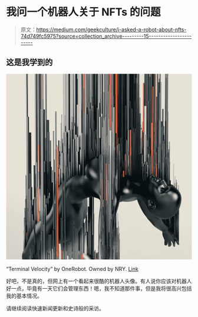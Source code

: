 # 我问一个机器人关于 NFTs 的问题

> 原文：<https://medium.com/geekculture/i-asked-a-robot-about-nfts-74d749fc5975?source=collection_archive---------15----------------------->

## 这是我学到的

![](img/620c3200a56f7f4ce2bc9755de14e22f.png)

“Terminal Velocity” by OneRobot. Owned by NRY. [Link](https://tryshowtime.com/t/0x3b3ee1931dc30c1957379fac9aba94d1c48a5405/30626)

好吧，不是真的，但网上有一个看起来很酷的机器人头像。有人说你应该对机器人好一点，毕竟有一天它们会管理东西！嗯，我不知道那件事，但是我将很高兴包括我的基本情况。

请继续阅读快速新闻更新和史诗般的采访。